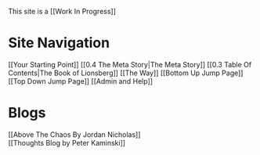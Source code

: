 This site is a [[Work In Progress]]

# Site Navigation
[[Your Starting Point]]
[[0.4 The Meta Story|The Meta Story]]
[[0.3 Table Of Contents|The Book of Lionsberg]]
[[The Way]]
[[Bottom Up Jump Page]]
[[Top Down Jump Page]]
[[Admin and Help]]

# Blogs
[[Above The Chaos By Jordan Nicholas]]  
[[Thoughts Blog by Peter Kaminski]]  
